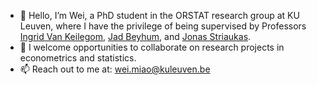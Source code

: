 - 👋 Hello, I’m Wei, a PhD student in the ORSTAT research group at KU Leuven, where I have the privilege of being supervised by Professors <a href="https://www.kuleuven.be/wieiswie/en/person/00062045">Ingrid Van Keilegom</a>, <a href="https://sites.google.com/view/jad-beyhum">Jad Beyhum</a>, and <a href="https://jstriaukas.github.io/">Jonas Striaukas</a>.
- 👯 I welcome opportunities to collaborate on research projects in econometrics and statistics.
- 📫 Reach out to me at: <a href="wei.miao@kuleuven.be">wei.miao@kuleuven.be</a>

<!---
Wei-M-Wei/Wei-M-Wei is a ✨ special ✨ repository because its `README.md` (this file) appears on your GitHub profile.
You can click the Preview link to take a look at your changes.
--->
